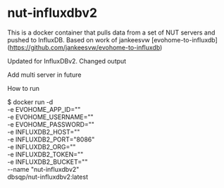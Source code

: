 # nut-influxdbv2

This is a docker container that pulls data from a set of NUT servers and pushed to InfluxDB. Based on work of jankeesvw [evohome-to-influxdb] (https://github.com/jankeesvw/evohome-to-influxdb)

Updated for InfluxDBv2. Changed output

Add multi server in future

How to run

$ docker run -d \
 -e EVOHOME_APP_ID="<evohome API application id>" \
 -e EVOHOME_USERNAME="<evohome email>" \
 -e EVOHOME_PASSWORD="<evohome password>" \
 -e INFLUXDB2_HOST="<INFLUXDBv2 SERVER>" \
 -e INFLUXDB2_PORT="8086" \
 -e INFLUXDB2_ORG="" \
 -e INFLUXDB2_TOKEN="" \
 -e INFLUXDB2_BUCKET="" \
 --name "nut-influxdbv2" \
dbsqp/nut-influxdbv2:latest
